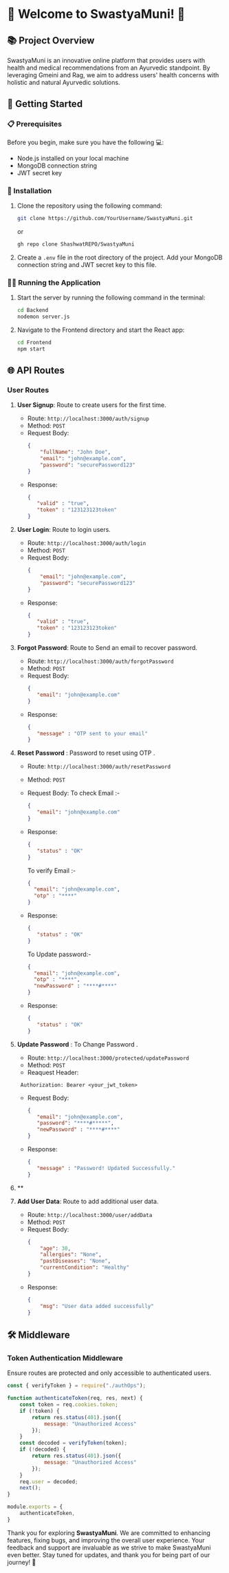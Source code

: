 # 🌿 Welcome to SwastyaMuni! 🌟

## 📚 Project Overview
SwastyaMuni is an innovative online platform that provides users with health and medical recommendations from an Ayurvedic standpoint. By leveraging Gmeini and Rag, we aim to address users' health concerns with holistic and natural Ayurvedic solutions.

## 🚀 Getting Started

### 📋 Prerequisites
Before you begin, make sure you have the following 💻:
- Node.js installed on your local machine
- MongoDB connection string
- JWT secret key

### 💾 Installation
1. Clone the repository using the following command:
   ```bash
   git clone https://github.com/YourUsername/SwastyaMuni.git
   ```
   or 
   ```bash
   gh repo clone ShashwatREPO/SwastyaMuni
   ```
2. Create a `.env` file in the root directory of the project. Add your MongoDB connection string and JWT secret key to this file.

### 🏃‍♂️ Running the Application
1. Start the server by running the following command in the terminal:
   ```bash
   cd Backend
   nodemon server.js
   ```
2. Navigate to the Frontend directory and start the React app:
   ```bash
   cd Frontend
   npm start
   ```

## 🌐 API Routes

### User Routes

1. **User Signup**: Route to create users for the first time.
   - Route: `http://localhost:3000/auth/signup`
   - Method: `POST`
   - Request Body:
     ```json
     {
         "fullName": "John Doe",
         "email": "john@example.com",
         "password": "securePassword123"
     }
     ```
   - Response:
     ```json
     {
        "valid" : "true", 
        "token" : "123123123token" 
     }
     ```

2. **User Login**: Route to login users.
   - Route: `http://localhost:3000/auth/login`
   - Method: `POST`
   - Request Body:
     ```json
     {
         "email": "john@example.com",
         "password": "securePassword123"
     }
     ```
   - Response:
     ```json
     {
        "valid" : "true", 
        "token" : "123123123token" 
     }
     ```

3. **Forgot Password**: Route to Send an email to recover password.
   - Route: `http://localhost:3000/auth/forgotPassword`
   - Method: `POST`
   - Request Body:
     ```json
     {
        "email": "john@example.com"
     }
     ```
   - Response:
     ```json
     {
        "message" : "OTP sent to your email"  
     }
     ```
4. **Reset Password** : Password to reset using OTP . 
   - Route: `http://localhost:3000/auth/resetPassword`
   - Method: `POST`
   - Request Body:
    To check Email :- 
     ```json
     {
        "email": "john@example.com"
     }
     ```
   - Response:
     ```json
     {
        "status" : "OK" 
     }
     ```

     To verify Email :- 
      ```json
     {
        "email": "john@example.com", 
        "otp" : "****"
     }
     ```
   - Response:
     ```json
     {
        "status" : "OK" 
     }
     ```
     To Update password:- 
      ```json
     {
        "email": "john@example.com", 
        "otp" : "****",
        "newPassword" : "****#****"
     }
     ```
   - Response:
     ```json
     {
        "status" : "OK" 
     }
     ```
5. **Update Password** : To Change Password . 
   - Route: `http://localhost:3000/protected/updatePassword`
   - Method: `POST`
   - Reaquest Header: 
   ```
    Authorization: Bearer <your_jwt_token>
    ```
   - Request Body:
     ```json
     {
        "email": "john@example.com",
        "password": "****#*****", 
        "newPassword" : "****#****"
     }
     ```
   - Response:
     ```json
     {
        "message" : "Password! Updated Successfully."
     }
     ```

6. ** 

3. **Add User Data**: Route to add additional user data.
   - Route: `http://localhost:3000/user/addData`
   - Method: `POST`
   - Request Body:
     ```json
     {
         "age": 30,
         "allergies": "None",
         "pastDiseases": "None",
         "currentCondition": "Healthy"
     }
     ```
   - Response:
     ```json
     {
         "msg": "User data added successfully"
     }
     ```

## 🛠️ Middleware

### Token Authentication Middleware
Ensure routes are protected and only accessible to authenticated users.

```javascript
const { verifyToken } = require("./authOps");

function authenticateToken(req, res, next) {
    const token = req.cookies.token;
    if (!token) {
        return res.status(401).json({
            message: "Unauthorized Access"
        });
    }
    const decoded = verifyToken(token);
    if (!decoded) {
        return res.status(401).json({
            message: "Unauthorized Access"
        });
    }
    req.user = decoded;
    next();
}

module.exports = {
    authenticateToken,
}
```

Thank you for exploring **SwastyaMuni**. We are committed to enhancing features, fixing bugs, and improving the overall user experience. Your feedback and support are invaluable as we strive to make SwastyaMuni even better. Stay tuned for updates, and thank you for being part of our journey! 🌿
